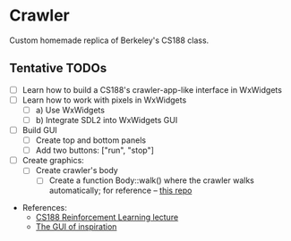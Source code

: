 # Crawler

Custom homemade replica of Berkeley's CS188 class.

## Tentative TODOs

- [ ] Learn how to build a CS188's crawler-app-like interface in WxWidgets
- [ ] Learn how to work with pixels in WxWidgets
  - [ ] a) Use WxWidgets
  - [ ] b) Integrate SDL2 into WxWidgets GUI
- [ ] Build GUI
  - [ ] Create top and bottom panels
  - [ ] Add two buttons: ["run", "stop"]
- [ ] Create graphics:
  - [ ] Create crawler's body
    - [ ] Create a function Body::walk() where the crawler walks automatically; for reference – [this repo](https://github.com/rwwaskk/CS188-Berkeley/blob/master/reinforcement/crawler.py)

- References:
  - [CS188 Reinforcement Learning lecture](https://www.youtube.com/watch?v=TiXS7vROBEg&t=775s)
  - [The GUI of inspiration](https://www.youtube.com/watch?v=PBjVn5OWK0k)
